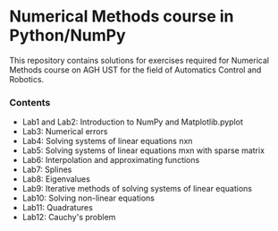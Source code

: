 # Numerical Methods course in Python/NumPy

This repository contains solutions for exercises required for Numerical Methods course on
AGH UST for the field of Automatics Control and Robotics.

### Contents

* Lab1 and Lab2: Introduction to NumPy and Matplotlib.pyplot
* Lab3: Numerical errors
* Lab4: Solving systems of linear equations nxn
* Lab5: Solving systems of linear equations mxn with sparse matrix
* Lab6: Interpolation and approximating functions
* Lab7: Splines
* Lab8: Eigenvalues
* Lab9: Iterative methods of solving systems of linear equations
* Lab10: Solving non-linear equations
* Lab11: Quadratures
* Lab12: Cauchy's problem
